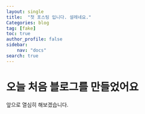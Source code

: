 ```yaml
---
layout: single
title:  "첫 포스팅 입니다. 설레네요."
Categories: blog 
tag: [fake]
toc: true
author_profile: false
sidebar:
    nav: "docs"
search: true
---
```


# 오늘 처음 블로그를 만들었어요

앞으로 열심히 해보겠습니다.

